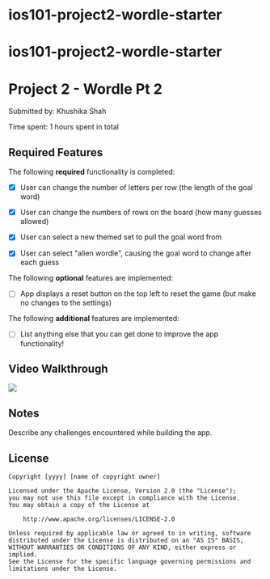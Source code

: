 # ios101-project2-wordle-starter
# ios101-project2-wordle-starter

# Project 2 - Wordle Pt 2

Submitted by: Khushika Shah


Time spent: 1 hours spent in total

## Required Features

The following **required** functionality is completed:

- [x] User can change the number of letters per row (the length of the goal word)
- [x] User can change the numbers of rows on the board (how many guesses allowed)
- [x] User can select a new themed set to pull the goal word from
- [x] User can select "alien wordle", causing the goal word to change after each guess


The following **optional** features are implemented:

- [ ] App displays a reset button on the top left to reset the game (but make no changes to the settings)

The following **additional** features are implemented:

- [ ] List anything else that you can get done to improve the app functionality!

## Video Walkthrough

<div>
    <a href="https://www.loom.com/share/eab837ad8f1047d49c598084f6103e0e">
    </a>
    <a href="https://www.loom.com/share/eab837ad8f1047d49c598084f6103e0e">
      <img style="max-width:300px;" src="https://cdn.loom.com/sessions/thumbnails/eab837ad8f1047d49c598084f6103e0e-78fc0d19642b83fe-full-play.gif">
    </a>
  </div>

## Notes

Describe any challenges encountered while building the app.

## License

    Copyright [yyyy] [name of copyright owner]

    Licensed under the Apache License, Version 2.0 (the "License");
    you may not use this file except in compliance with the License.
    You may obtain a copy of the License at

        http://www.apache.org/licenses/LICENSE-2.0

    Unless required by applicable law or agreed to in writing, software
    distributed under the License is distributed on an "AS IS" BASIS,
    WITHOUT WARRANTIES OR CONDITIONS OF ANY KIND, either express or implied.
    See the License for the specific language governing permissions and
    limitations under the License.
